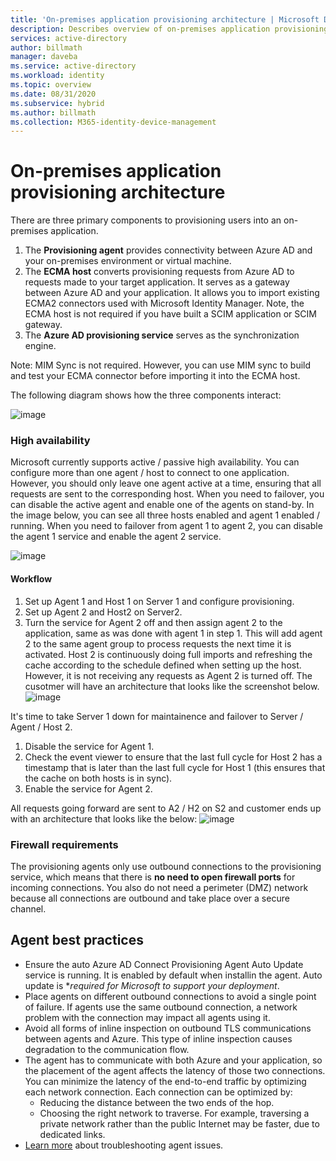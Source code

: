 ```yaml
---
title: 'On-premises application provisioning architecture | Microsoft Docs'
description: Describes overview of on-premises application provisioning architecture.
services: active-directory
author: billmath
manager: daveba
ms.service: active-directory
ms.workload: identity
ms.topic: overview
ms.date: 08/31/2020
ms.subservice: hybrid
ms.author: billmath
ms.collection: M365-identity-device-management
---
```


# On-premises application provisioning architecture

There are three primary components to provisioning users into an on-premises application.

1. The **Provisioning agent** provides connectivity between Azure AD and your on-premises environment or virtual machine.
1. The **ECMA host** converts provisioning requests from Azure AD to requests made to your target application. It serves as a gateway between Azure AD and your application. It allows you to import existing ECMA2 connectors used with Microsoft Identity Manager. Note, the ECMA host is not required if you have built a SCIM application or SCIM gateway.
1. The **Azure AD provisioning service** serves as the synchronization engine.

Note: MIM Sync is not required. However, you can use MIM sync to build and test your ECMA connector before importing it into the ECMA host. 

The following diagram shows how the three components interact:

![image](https://user-images.githubusercontent.com/36525136/111520402-4c5a9580-8715-11eb-94f6-1311b66b900e.png)



### High availability  

Microsoft currently supports active / passive high availability. You can configure more than one agent / host to connect to one application. However, you should only leave one agent active at a time, ensuring that all requests are sent to the corresponding host. When you need to failover, you can disable the active agent and enable one of the agents on stand-by. In the image below, you can see all three hosts enabled and agent 1 enabled / running. When you need to failover from agent 1 to agent 2, you can disable the agent 1 service and enable the agent 2 service. 

![image](https://user-images.githubusercontent.com/36525136/110338331-ba97ad80-7fdb-11eb-94c9-d5bfcad56689.png)

#### Workflow
1. Set up Agent 1 and Host 1 on Server 1 and configure provisioning.
1. Set up Agent 2 and Host2 on Server2.  
1. Turn the service for Agent 2 off and then assign agent 2 to the application, same as was done with agent 1 in step 1. This will add agent 2 to the same agent group to process requests the next time it is activated. Host 2 is continuously doing full imports and refreshing the cache according to the schedule defined when setting up the host. However, it is not receiving any requests as Agent 2 is turned off. The cusotmer will have an architecture that looks like the screenshot below. 
![image](https://user-images.githubusercontent.com/36525136/115930218-14064f80-a457-11eb-8013-ba2338e8f94d.png)

It's time to take Server 1 down for maintainence and failover to Server / Agent / Host 2.   
1. Disable the service for Agent 1.   
1. Check the event viewer to ensure that the last full cycle for Host 2 has a timestamp that is later than the last full cycle for Host 1 (this ensures that the cache on both hosts is in sync).  
1. Enable the service for Agent 2. 

All requests going forward are sent to A2 / H2 on S2 and customer ends up with an architecture that looks like the below: 
![image](https://user-images.githubusercontent.com/36525136/115930827-1d43ec00-a458-11eb-998e-8209f10eb893.png)

### Firewall requirements

The provisioning agents only use outbound connections to the provisioning service, which means that there is **no need to open firewall ports** for incoming connections. You also do not need a perimeter (DMZ) network because all connections are outbound and take place over a secure channel. 

## Agent best practices

- Ensure the auto Azure AD Connect Provisioning Agent Auto Update service is running. It is enabled by default when installin the agent. Auto update is **required for Microsoft to support your deployment*. 
- Place agents on different outbound connections to avoid a single point of failure. If agents use the same outbound connection, a network problem with the connection may impact all agents using it. 
- Avoid all forms of inline inspection on outbound TLS communications between agents and Azure. This type of inline inspection causes degradation to the communication flow.  
- The agent has to communicate with both Azure and your application, so the placement of the agent affects the latency of those two connections.  You can minimize the latency of the end-to-end traffic by optimizing each network connection. Each connection can be optimized by: 
  - Reducing the distance between the two ends of the hop. 
  - Choosing the right network to traverse. For example, traversing a private network rather than the public Internet may be faster, due to dedicated links. 
 - [Learn more](https://github.com/ArvindHarinder1/PrivatePreviewDocs/blob/main/Troubleshooting.md) about troubleshooting agent issues. 
